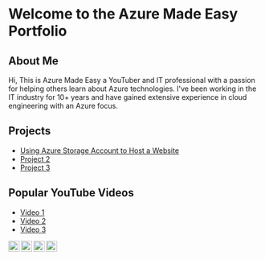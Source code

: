 # Welcome to the Azure Made Easy Portfolio 
## About Me

Hi, This is Azure Made Easy a YouTuber and IT professional with a passion for helping others learn about Azure technologies. I've been working in the IT industry for 10+ years and have gained extensive experience in cloud engineering with an Azure focus. 




## Projects

* [Using Azure Storage Account to Host a Website ](https://github.com/azuremadeeasy/azurestorage)
* [Project 2](https://github.com/username/project2)
* [Project 3](https://github.com/username/project3)

## Popular YouTube Videos

* [Video 1](https://www.youtube.com/watch?v=video1)
* [Video 2](https://www.youtube.com/watch?v=video2)
* [Video 3](https://www.youtube.com/watch?v=video3)

[<img align="left" alt="YOURNAME | YouTube" width="22px" src="https://cdn.jsdelivr.net/npm/simple-icons@v3/icons/youtube.svg" />][youtube]
[<img align="left" alt="YOURNAME | Twitter" width="22px" src="https://cdn.jsdelivr.net/npm/simple-icons@v3/icons/twitter.svg" />][twitter]
[<img align="left" alt="YOURNAME | LinkedIn" width="22px" src="https://cdn.jsdelivr.net/npm/simple-icons@v3/icons/linkedin.svg" />][linkedin]
[<img align="left" alt="YOURNAME | Instagram" width="22px" src="https://cdn.jsdelivr.net/npm/simple-icons@v3/icons/instagram.svg" />][instagram]

[twitter]: https://twitter.com/YOURNAME
[youtube]: https://www.youtube.com/c/YOURNAME
[instagram]: https://www.instagram.com/YOURNAME
[linkedin]: https://linkedin.com/in/YOURNAME

